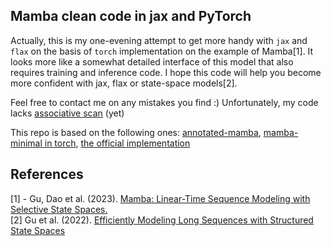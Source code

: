 ## Mamba clean code in jax and PyTorch

Actually, this is my one-evening attempt to get more handy with `jax` and `flax` on the basis of `torch`
implementation on the example of Mamba[1]. It looks more like a somewhat detailed interface of this model that also requires training and inference code. I hope this code will help you become more confident with 
jax, flax or state-space models[2].

Feel free to contact me on any mistakes you find :)
Unfortunately, my code lacks [associative scan](https://arxiv.org/abs/1709.04057) (yet)

This repo is based on the following ones: [annotated-mamba](https://github.com/srush/annotated-mamba), [mamba-minimal in torch](https://github.com/johnma2006/mamba-minimal), [the official implementation](https://github.com/state-spaces/mamba)

## References
[1] - Gu, Dao et al. (2023). [Mamba: Linear-Time Sequence Modeling with Selective State Spaces.](https://arxiv.org/abs/2312.00752) <br/>
[2] Gu et al. (2022). [Efficiently Modeling Long Sequences with Structured State Spaces](https://arxiv.org/abs/2111.00396)
